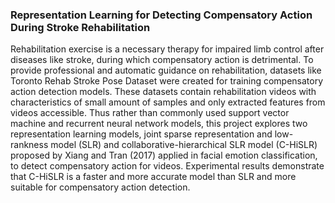 ### Representation Learning for Detecting Compensatory Action During Stroke Rehabilitation

Rehabilitation exercise is a necessary therapy for impaired limb control after diseases like stroke, during which compensatory action is detrimental. To provide professional and automatic guidance on rehabilitation, datasets like Toronto Rehab Stroke Pose Dataset were created for training compensatory action detection models. These datasets contain rehabilitation videos with characteristics of small amount of samples and only extracted features from videos accessible. Thus rather than commonly used support vector machine and recurrent neural network models, this project explores two representation learning models, joint sparse representation and low-rankness model (SLR) and collaborative-hierarchical SLR model (C-HiSLR) proposed by Xiang and Tran (2017) applied in facial emotion classification, to detect compensatory action for videos. Experimental results demonstrate that C-HiSLR is a faster and more accurate model than SLR and more suitable for compensatory action detection.

